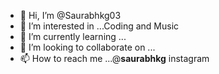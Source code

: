 - 👋 Hi, I’m @Saurabhkg03
- 👀 I’m interested in ...Coding and Music
- 🌱 I’m currently learning ...
- 💞️ I’m looking to collaborate on ...
- 📫 How to reach me ...@__saurabhkg__ instagram

<!---
Saurabhkg03/Saurabhkg03 is a ✨ special ✨ repository because its `README.md` (this file) appears on your GitHub profile.
You can click the Preview link to take a look at your changes.
--->
